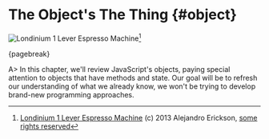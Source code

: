 # The Object's The Thing {#object}

![Londinium 1 Lever Espresso Machine](images/erickson.jpg)[^erickson]

[^erickson]: [Londinium 1 Lever Espresso Machine](http://www.flickr.com/photos/44701100@N05/10224668065) (c) 2013 Alejandro Erickson, [some rights reserved](http://creativecommons.org/licenses/by/2.0/deed.en)

{pagebreak}

A> In this chapter, we'll review JavaScript's objects, paying special attention to objects that have methods and state. Our goal will be to refresh our understanding of what we already know, we won't be trying to develop brand-new programming approaches.
